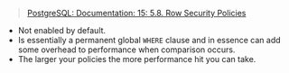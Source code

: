 >[PostgreSQL: Documentation: 15: 5.8. Row Security Policies](https://www.postgresql.org/docs/15/ddl-rowsecurity.html)

- Not enabled by default.
- Is essentially a permanent global `WHERE` clause and in essence can add some overhead to performance when comparison occurs.
- The larger your policies the more performance hit you can take.
